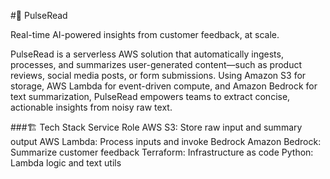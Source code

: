 #💬 PulseRead

Real-time AI-powered insights from customer feedback, at scale.

PulseRead is a serverless AWS solution that automatically ingests, processes, and summarizes user-generated content—such as product reviews, social media posts, or form submissions. Using Amazon S3 for storage, AWS Lambda for event-driven compute, and Amazon Bedrock for text summarization, PulseRead empowers teams to extract concise, actionable insights from noisy raw text.

###🏗 Tech Stack
Service	Role
AWS S3: Store raw input and summary output
AWS Lambda: Process inputs and invoke Bedrock
Amazon Bedrock: Summarize customer feedback
Terraform: Infrastructure as code
Python: Lambda logic and text utils
